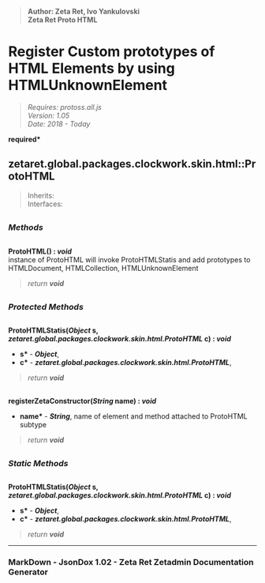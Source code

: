 > __Author: Zeta Ret, Ivo Yankulovski__  
> __Zeta Ret Proto HTML__  
# Register Custom prototypes of HTML Elements by using HTMLUnknownElement  
> *Requires: protoss.all.js*  
> *Version: 1.05*  
> *Date: 2018 - Today*  

__required*__

## zetaret.global.packages.clockwork.skin.html::ProtoHTML  
> Inherits:   
> Interfaces:   


##  
### *Methods*  

##  
__ProtoHTML() : *void*__  
instance of ProtoHTML will invoke ProtoHTMLStatis and add prototypes to HTMLDocument, HTMLCollection, HTMLUnknownElement  
> *return __void__*  

##  
### *Protected Methods*  

##  
__ProtoHTMLStatis(*Object* s, *zetaret.global.packages.clockwork.skin.html.ProtoHTML* c) : *void*__  
  
- __s*__ - __*Object*__,   
- __c*__ - __*zetaret.global.packages.clockwork.skin.html.ProtoHTML*__,   
> *return __void__*  

##  
__registerZetaConstructor(*String* name) : *void*__  
  
- __name*__ - __*String*__, name of element and method attached to ProtoHTML subtype  
> *return __void__*  

##  
### *Static Methods*  

##  
__ProtoHTMLStatis(*Object* s, *zetaret.global.packages.clockwork.skin.html.ProtoHTML* c) : *void*__  
  
- __s*__ - __*Object*__,   
- __c*__ - __*zetaret.global.packages.clockwork.skin.html.ProtoHTML*__,   
> *return __void__*  

---  
### MarkDown - JsonDox 1.02 - Zeta Ret Zetadmin Documentation Generator
